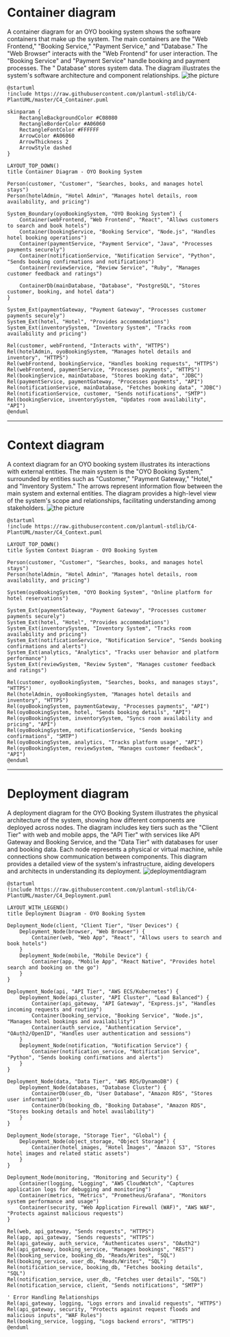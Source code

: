 # Container diagram

A container diagram for an OYO booking system shows the software containers that make up the system. The main containers
are the "Web Frontend," "Booking Service," "Payment Service," and "Database." The "Web Browser" interacts with the "Web
Frontend" for user interaction. The "Booking Service" and "Payment Service" handle booking and payment processes. The "
Database" stores system data. The diagram illustrates the system's software architecture and component relationships.
![the picture](./UML%20Diagrams/Conatiner_Diagram.png)
```
@startuml
!include https://raw.githubusercontent.com/plantuml-stdlib/C4-PlantUML/master/C4_Container.puml

skinparam {
    RectangleBackgroundColor #C08080
    RectangleBorderColor #A06060
    RectangleFontColor #FFFFFF
    ArrowColor #A06060
    ArrowThickness 2
    ArrowStyle dashed
}

LAYOUT_TOP_DOWN()
title Container Diagram - OYO Booking System

Person(customer, "Customer", "Searches, books, and manages hotel stays")
Person(hotelAdmin, "Hotel Admin", "Manages hotel details, room availability, and pricing")

System_Boundary(oyoBookingSystem, "OYO Booking System") {
    Container(webFrontend, "Web Frontend", "React", "Allows customers to search and book hotels")
    Container(bookingService, "Booking Service", "Node.js", "Handles hotel booking operations")
    Container(paymentService, "Payment Service", "Java", "Processes payments securely")
    Container(notificationService, "Notification Service", "Python", "Sends booking confirmations and notifications")
    Container(reviewService, "Review Service", "Ruby", "Manages customer feedback and ratings")

    ContainerDb(mainDatabase, "Database", "PostgreSQL", "Stores customer, booking, and hotel data")
}

System_Ext(paymentGateway, "Payment Gateway", "Processes customer payments securely")
System_Ext(hotel, "Hotel", "Provides accommodations")
System_Ext(inventorySystem, "Inventory System", "Tracks room availability and pricing")

Rel(customer, webFrontend, "Interacts with", "HTTPS")
Rel(hotelAdmin, oyoBookingSystem, "Manages hotel details and inventory", "HTTPS")
Rel(webFrontend, bookingService, "Handles booking requests", "HTTPS")
Rel(webFrontend, paymentService, "Processes payments", "HTTPS")
Rel(bookingService, mainDatabase, "Stores booking data", "JDBC")
Rel(paymentService, paymentGateway, "Processes payments", "API")
Rel(notificationService, mainDatabase, "Fetches booking data", "JDBC")
Rel(notificationService, customer, "Sends notifications", "SMTP")
Rel(bookingService, inventorySystem, "Updates room availability", "API")
@enduml
```

--- 

# Context diagram

A context diagram for an OYO booking system illustrates its interactions with external entities. The main system is
the "OYO Booking System," surrounded by entities such as "Customer," "Payment Gateway," "Hotel," and "Inventory System."
The arrows represent information flow between the main system and external entities. The diagram provides a high-level
view of the system's scope and relationships, facilitating understanding among stakeholders.
![the picture](./UML%20Diagrams/Context_Diagram.png)
```
@startuml
!include https://raw.githubusercontent.com/plantuml-stdlib/C4-PlantUML/master/C4_Context.puml

LAYOUT_TOP_DOWN()
title System Context Diagram - OYO Booking System

Person(customer, "Customer", "Searches, books, and manages hotel stays")
Person(hotelAdmin, "Hotel Admin", "Manages hotel details, room availability, and pricing")

System(oyoBookingSystem, "OYO Booking System", "Online platform for hotel reservations")

System_Ext(paymentGateway, "Payment Gateway", "Processes customer payments securely")
System_Ext(hotel, "Hotel", "Provides accommodations")
System_Ext(inventorySystem, "Inventory System", "Tracks room availability and pricing")
System_Ext(notificationService, "Notification Service", "Sends booking confirmations and alerts")
System_Ext(analytics, "Analytics", "Tracks user behavior and platform performance")
System_Ext(reviewSystem, "Review System", "Manages customer feedback and ratings")

Rel(customer, oyoBookingSystem, "Searches, books, and manages stays", "HTTPS")
Rel(hotelAdmin, oyoBookingSystem, "Manages hotel details and inventory", "HTTPS")
Rel(oyoBookingSystem, paymentGateway, "Processes payments", "API")
Rel(oyoBookingSystem, hotel, "Sends booking details", "API")
Rel(oyoBookingSystem, inventorySystem, "Syncs room availability and pricing", "API")
Rel(oyoBookingSystem, notificationService, "Sends booking confirmations", "SMTP")
Rel(oyoBookingSystem, analytics, "Tracks platform usage", "API")
Rel(oyoBookingSystem, reviewSystem, "Manages customer feedback", "API")
@enduml
```

---

# Deployment diagram

A deployment diagram for the OYO Booking System illustrates the physical architecture of the system, showing how different components are deployed across nodes. The diagram includes key tiers such as the "Client Tier" with web and mobile apps, the "API Tier" with services like API Gateway and Booking Service, and the "Data Tier" with databases for user and booking data. Each node represents a physical or virtual machine, while connections show communication between components. This diagram provides a detailed view of the system's infrastructure, aiding developers and architects in understanding its deployment.
![deploymentdiagram](https://github.com/user-attachments/assets/8dffd558-18fc-4ba2-94dd-074d6c7f509c)
```
@startuml
!include https://raw.githubusercontent.com/plantuml-stdlib/C4-PlantUML/master/C4_Deployment.puml

LAYOUT_WITH_LEGEND()
title Deployment Diagram - OYO Booking System

Deployment_Node(client, "Client Tier", "User Devices") {
    Deployment_Node(browser, "Web Browser") {
        Container(web, "Web App", "React", "Allows users to search and book hotels")
    }
    Deployment_Node(mobile, "Mobile Device") {
        Container(app, "Mobile App", "React Native", "Provides hotel search and booking on the go")
    }
}

Deployment_Node(api, "API Tier", "AWS ECS/Kubernetes") {
    Deployment_Node(api_cluster, "API Cluster", "Load Balanced") {
        Container(api_gateway, "API Gateway", "Express.js", "Handles incoming requests and routing")
        Container(booking_service, "Booking Service", "Node.js", "Manages hotel bookings and availability")
        Container(auth_service, "Authentication Service", "OAuth2/OpenID", "Handles user authentication and sessions")
    }
    Deployment_Node(notification, "Notification Service") {
        Container(notification_service, "Notification Service", "Python", "Sends booking confirmations and alerts")
    }
}

Deployment_Node(data, "Data Tier", "AWS RDS/DynamoDB") {
    Deployment_Node(databases, "Database Cluster") {
        ContainerDb(user_db, "User Database", "Amazon RDS", "Stores user information")
        ContainerDb(booking_db, "Booking Database", "Amazon RDS", "Stores booking details and hotel availability")
    }
}

Deployment_Node(storage, "Storage Tier", "Global") {
    Deployment_Node(object_storage, "Object Storage") {
        Container(hotel_images, "Hotel Images", "Amazon S3", "Stores hotel images and related static assets")
    }
}

Deployment_Node(monitoring, "Monitoring and Security") {
    Container(logging, "Logging", "AWS CloudWatch", "Captures application logs for debugging and monitoring")
    Container(metrics, "Metrics", "Prometheus/Grafana", "Monitors system performance and usage")
    Container(security, "Web Application Firewall (WAF)", "AWS WAF", "Protects against malicious requests")
}

Rel(web, api_gateway, "Sends requests", "HTTPS")
Rel(app, api_gateway, "Sends requests", "HTTPS")
Rel(api_gateway, auth_service, "Authenticates users", "OAuth2")
Rel(api_gateway, booking_service, "Manages bookings", "REST")
Rel(booking_service, booking_db, "Reads/Writes", "SQL")
Rel(booking_service, user_db, "Reads/Writes", "SQL")
Rel(notification_service, booking_db, "Fetches booking details", "SQL")
Rel(notification_service, user_db, "Fetches user details", "SQL")
Rel(notification_service, client, "Sends notifications", "SMTP")

' Error Handling Relationships
Rel(api_gateway, logging, "Logs errors and invalid requests", "HTTPS")
Rel(api_gateway, security, "Protects against request floods and malicious inputs", "WAF Rules")
Rel(booking_service, logging, "Logs backend errors", "HTTPS")
@enduml
```


